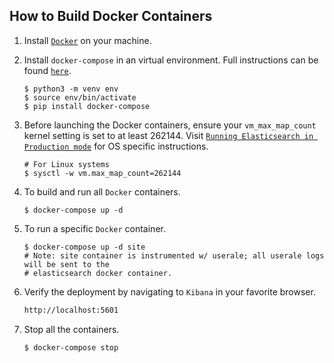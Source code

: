How to Build Docker Containers
------------------------------

1. Install [``Docker``](http://docker.com) on your machine.
2. Install ``docker-compose`` in an virtual environment. Full instructions can be found [``here``](https://docs.docker.com/compose/install/).
    ```
    $ python3 -m venv env
    $ source env/bin/activate
    $ pip install docker-compose
    ```
3. Before launching the Docker containers, ensure your ``vm_max_map_count`` kernel setting is set to at least 262144.
   Visit [``Running Elasticsearch in Production mode``](https://www.elastic.co/guide/en/elasticsearch/reference/5.5/docker.html#docker-cli-run-prod-mode) for OS specific instructions.
   ```
   # For Linux systems
   $ sysctl -w vm.max_map_count=262144
   ```
4. To build and run all ``Docker`` containers.
    ```
    $ docker-compose up -d
    ```
5. To run a specific ``Docker`` container.
    ```
    $ docker-compose up -d site
    # Note: site container is instrumented w/ userale; all userale logs will be sent to the
    # elasticsearch docker container.
    ```
6. Verify the deployment by navigating to ``Kibana`` in your favorite browser.
    ```sh
    http://localhost:5601
    ```

7. Stop all the containers.
    ```sh
    $ docker-compose stop
    ```
